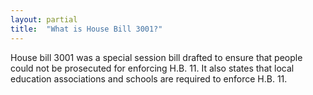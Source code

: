 ```yaml
---
layout: partial
title:  "What is House Bill 3001?"
---
```


House bill 3001 was a special session bill drafted to ensure that people could not be prosecuted for enforcing H.B. 11. It also states that local education associations and schools are required to enforce H.B. 11.